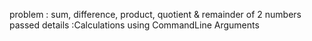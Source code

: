 problem : sum, difference, product, quotient & remainder of 2 numbers passed
details :Calculations using CommandLine Arguments
